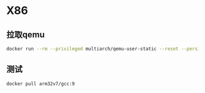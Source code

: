 <!--
 * @Description: 
 * @Version: 1.0
 * @Author: 
 * @Email: 
 * @Date: 2023-12-12 21:26:07
 * @LastEditors: Please set LastEditors
 * @LastEditTime: 2023-12-12 21:33:12
-->
# X86

## 拉取qemu

```sh
docker run --rm --privileged multiarch/qemu-user-static --reset --persistent yes
```

## 测试

```sh
docker pull arm32v7/gcc:9
```
